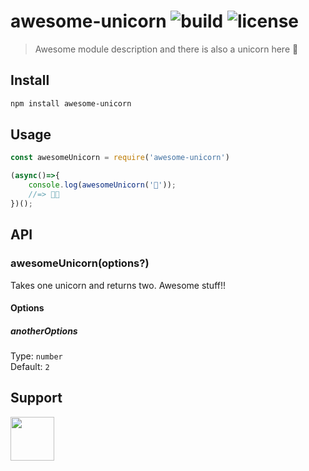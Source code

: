 # awesome-unicorn ![build](https://travis-ci.com/RocktimSaikia/awesome-unicorn.svg?branch=master) ![license](https://img.shields.io/github/license/rocktimsaikia/awesome-unicorn)

> Awesome module description and there is also a unicorn here :unicorn:

## Install
```bash
npm install awesome-unicorn
```

## Usage

```js
const awesomeUnicorn = require('awesome-unicorn')

(async()=>{
    console.log(awesomeUnicorn('🦄'));
    //=> 🦄🦄
})();

```

## API

### awesomeUnicorn(options?)

Takes one unicorn and returns two. Awesome stuff!!

#### Options

##### anotherOptions

Type: `number`<br>
Default: `2`


## Support

<a href="https://www.buymeacoffee.com/7BdaxfI"><img src="https://user-images.githubusercontent.com/33410545/91206759-48d5d180-e725-11ea-93b5-754d98c007af.png" height="70px"/></a>
